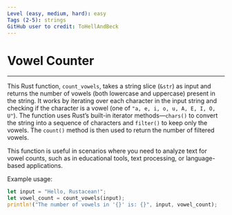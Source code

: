 ```yaml
---
Level (easy, medium, hard): easy
Tags (2-5): strings
GitHub user to credit: ToHellAndBeck
---
```


# Vowel Counter

---

This Rust function, `count_vowels`, takes a string slice (`&str`) as input and returns the number of vowels (both lowercase and uppercase) present in the string. It works by iterating over each character in the input string and checking if the character is a vowel (one of `"a, e, i, o, u, A, E, I, O, U"`). The function uses Rust’s built-in iterator methods—`chars()` to convert the string into a sequence of characters and `filter()` to keep only the vowels. The `count()` method is then used to return the number of filtered vowels.

This function is useful in scenarios where you need to analyze text for vowel counts, such as in educational tools, text processing, or language-based applications.

Example usage:
```rust
let input = "Hello, Rustacean!";
let vowel_count = count_vowels(input);
println!("The number of vowels in '{}' is: {}", input, vowel_count);
```



